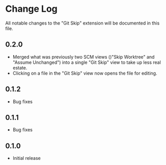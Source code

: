# Change Log

All notable changes to the "Git Skip" extension will be documented in this file.

<!--
Check [Keep a Changelog](http://keepachangelog.com/) for recommendations on how to structure this file.
-->

## 0.2.0

- Merged what was previously two SCM views ()"Skip Worktree" and "Assume Unchanged") into a single "Git Skip" view to take up less real estate.
- Clicking on a file in the "Git Skip" view now opens the file for editing.

## 0.1.2

- Bug fixes

## 0.1.1

- Bug fixes

## 0.1.0

- Initial release